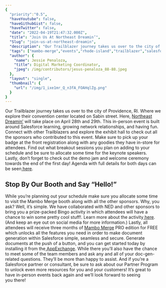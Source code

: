 ```yaml
---
{
  "priority":"0.5",
  "haveYoutube": false,
  "haveGithubGist": false,
  "haveTwitter": false,
  "date": "2022-04-19T21:47:32.000Z",
  "title": "Join Us At Northeast Dreamin’",
  "Slug": "join-us-at-northeast-dreamin",
  "description": "Our Trailblazer journey takes us over to the city of Providence, RI. Where we explore their convention center located on Sabin street. Here, <a href="https://northeastdreamin.com/">Northeast Dreamin’</a> will take place on April 28th and 29th. This in-person event is built around Salesforce learning, growing network relationships, and having fun. Connect with other Trailblazers and explore the exhibit hall to check out all the sponsors who contributed to this event. Make sure to pick up your badge at the front registration along with any goodies they have in-store for attendees. Find out what breakout sessions you plan on adding to your schedule and be sure to allocate some time for the keynote speakers. Lastly, don’t forget to check out the demo jam and welcome ceremony towards the end of the first day! Agenda with full details for both days can be seen<a href="https://northeastdreamin.com/2022-agenda/"> here</a>..",
  "tags": ["mambo-merge","events","rhode-island","trailblazer","salesforce"],
  "author": {
    "name": Jessie Penaloza,
    "title": Digital Marketing Coordinator,
    "jpeg": /img/contributors/jesus-penaloza_88-88.jpeg
  },
  "layout": "single",
  "thumbnail": {
    "url": "/img/1_ixe1mr_Q_n3fA_FOAHqlZg.png"
  }
}
---
```

Our Trailblazer journey takes us over to the city of Providence, RI. Where we explore their convention center located on Sabin street. Here, [Northeast Dreamin’](https://northeastdreamin.com/) will take place on April 28th and 29th. This in-person event is built around Salesforce learning, growing network relationships, and having fun. Connect with other Trailblazers and explore the exhibit hall to check out all the sponsors who contributed to this event. Make sure to pick up your badge at the front registration along with any goodies they have in-store for attendees. Find out what breakout sessions you plan on adding to your schedule and be sure to allocate some time for the keynote speakers. Lastly, don’t forget to check out the demo jam and welcome ceremony towards the end of the first day! Agenda with full details for both days can be seen[ here](https://northeastdreamin.com/2022-agenda/).

## Stop By Our Booth and Say “Hello!”

While you’re planning out your schedule make sure you allocate some time to visit the Mambo Merge booth along with all the other sponsors. Why, you ask? Well, it’s simple. We have collaborated with NED and other sponsors to bring you a prize-packed Bingo activity in which attendees will have a chance to win some pretty cool stuff!. Learn more about the activity[ here](https://events.mkpartners.com/SponsorBingoCardParticipationAndRestrictions). (And keep an eye out on social media for more information.)
Lastly, all attendees will receive three months of [Mambo Merge](https://www.mambomerge.com/) PRO edition for FREE which unlocks all the features you need in order to make document generation within Salesforce simple, seamless and secure. Generate documents at the push of a button, and you can get started today by installing it from the[ AppExchange](https://appexchange.salesforce.com/appxListingDetail?listingId=a0N3u00000MBinOEAT).
While there you’ll also have the chance to meet some of the team members and ask any and all of your doc-gen-related questions. They’ll be more than happy to assist. And if you’re a Salesforce partner or consultant, be sure to ask about our Partner Program to unlock even more resources for you and your customers!
It’s great to have in-person events back again and we’ll look forward to seeing you there!
